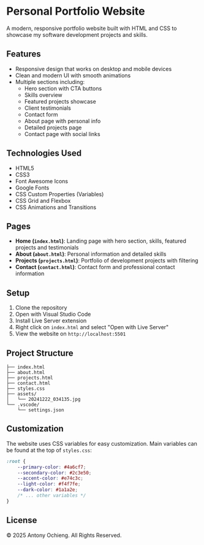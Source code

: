 # Personal Portfolio Website

A modern, responsive portfolio website built with HTML and CSS to showcase my software development projects and skills.

## Features

- Responsive design that works on desktop and mobile devices
- Clean and modern UI with smooth animations
- Multiple sections including:
  - Hero section with CTA buttons
  - Skills overview
  - Featured projects showcase
  - Client testimonials
  - Contact form
  - About page with personal info
  - Detailed projects page
  - Contact page with social links

## Technologies Used

- HTML5
- CSS3
- Font Awesome Icons
- Google Fonts
- CSS Custom Properties (Variables)
- CSS Grid and Flexbox
- CSS Animations and Transitions

## Pages

- **Home (`index.html`)**: Landing page with hero section, skills, featured projects and testimonials
- **About (`about.html`)**: Personal information and detailed skills
- **Projects (`projects.html`)**: Portfolio of development projects with filtering
- **Contact (`contact.html`)**: Contact form and professional contact information

## Setup

1. Clone the repository
2. Open with Visual Studio Code
3. Install Live Server extension
4. Right click on `index.html` and select "Open with Live Server"
5. View the website on `http://localhost:5501`

## Project Structure

```
├── index.html
├── about.html
├── projects.html
├── contact.html
├── styles.css
├── assets/
│   └── 20241222_034135.jpg
└── .vscode/
    └── settings.json
```

## Customization

The website uses CSS variables for easy customization. Main variables can be found at the top of `styles.css`:

```css
:root {
    --primary-color: #4a6cf7;
    --secondary-color: #2c3e50;
    --accent-color: #e74c3c;
    --light-color: #f4f7fe;
    --dark-color: #1a1a2e;
    /* ... other variables */
}
```

## License

© 2025 Antony Ochieng. All Rights Reserved.